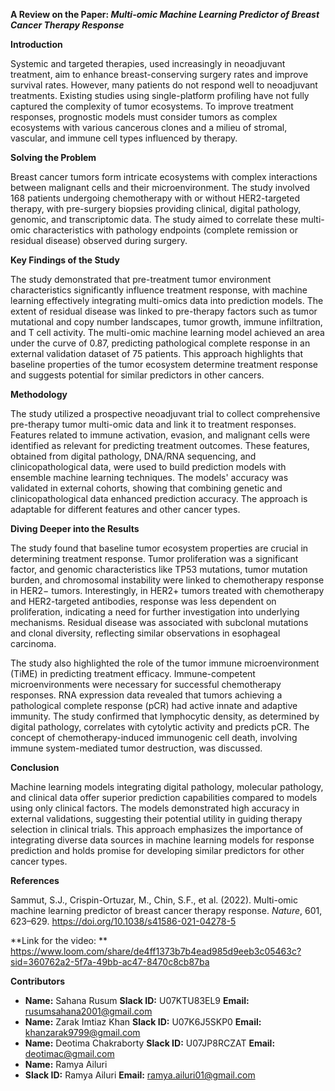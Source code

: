 ﻿**A Review on the Paper: *Multi-omic Machine Learning Predictor of Breast Cancer Therapy Response***

**Introduction**

Systemic and targeted therapies, used increasingly in neoadjuvant treatment, aim to enhance breast-conserving surgery rates and improve survival rates. However, many patients do not respond well to neoadjuvant treatments. Existing studies using single-platform profiling have not fully captured the complexity of tumor ecosystems. To improve treatment responses, prognostic models must consider tumors as complex ecosystems with various cancerous clones and a milieu of stromal, vascular, and immune cell types influenced by therapy.

**Solving the Problem**

Breast cancer tumors form intricate ecosystems with complex interactions between malignant cells and their microenvironment. The study involved 168 patients undergoing chemotherapy with or without HER2-targeted therapy, with pre-surgery biopsies providing clinical, digital pathology, genomic, and transcriptomic data. The study aimed to correlate these multi-omic characteristics with pathology endpoints (complete remission or residual disease) observed during surgery.

**Key Findings of the Study**

The study demonstrated that pre-treatment tumor environment characteristics significantly influence treatment response, with machine learning effectively integrating multi-omics data into prediction models. The extent of residual disease was linked to pre-therapy factors such as tumor mutational and copy number landscapes, tumor growth, immune infiltration, and T cell activity. The multi-omic machine learning model achieved an area under the curve of 0.87, predicting pathological complete response in an external validation dataset of 75 patients. This approach highlights that baseline properties of the tumor ecosystem determine treatment response and suggests potential for similar predictors in other cancers.

**Methodology**

The study utilized a prospective neoadjuvant trial to collect comprehensive pre-therapy tumor multi-omic data and link it to treatment responses. Features related to immune activation, evasion, and malignant cells were identified as relevant for predicting treatment outcomes. These features, obtained from digital pathology, DNA/RNA sequencing, and clinicopathological data, were used to build prediction models with ensemble machine learning techniques. The models' accuracy was validated in external cohorts, showing that combining genetic and clinicopathological data enhanced prediction accuracy. The approach is adaptable for different features and other cancer types.

**Diving Deeper into the Results**

The study found that baseline tumor ecosystem properties are crucial in determining treatment response. Tumor proliferation was a significant factor, and genomic characteristics like TP53 mutations, tumor mutation burden, and chromosomal instability were linked to chemotherapy response in HER2− tumors. Interestingly, in HER2+ tumors treated with chemotherapy and HER2-targeted antibodies, response was less dependent on proliferation, indicating a need for further investigation into underlying mechanisms. Residual disease was associated with subclonal mutations and clonal diversity, reflecting similar observations in esophageal carcinoma.

The study also highlighted the role of the tumor immune microenvironment (TiME) in predicting treatment efficacy. Immune-competent microenvironments were necessary for successful chemotherapy responses. RNA expression data revealed that tumors achieving a pathological complete response (pCR) had active innate and adaptive immunity. The study confirmed that lymphocytic density, as determined by digital pathology, correlates with cytolytic activity and predicts pCR. The concept of chemotherapy-induced immunogenic cell death, involving immune system-mediated tumor destruction, was discussed.

**Conclusion**

Machine learning models integrating digital pathology, molecular pathology, and clinical data offer superior prediction capabilities compared to models using only clinical factors. The models demonstrated high accuracy in external validations, suggesting their potential utility in guiding therapy selection in clinical trials. This approach emphasizes the importance of integrating diverse data sources in machine learning models for response prediction and holds promise for developing similar predictors for other cancer types.

**References**

Sammut, S.J., Crispin-Ortuzar, M., Chin, S.F., et al. (2022). Multi-omic machine learning predictor of breast cancer therapy response. *Nature*, 601, 623–629. <https://doi.org/10.1038/s41586-021-04278-5>

**Link for the video: **
https://www.loom.com/share/de4ff1373b7b4ead985d9eeb3c05463c?sid=360762a2-5f7a-49bb-ac47-8470c8cb87ba

**Contributors**

- **Name:** Sahana Rusum
  **Slack ID:** U07KTU83EL9
  **Email:** rusumsahana2001@gmail.com
- **Name:** Zarak Imtiaz Khan
  **Slack ID:** U07K6J5SKP0
  **Email:** khanzarak9799@gmail.com
- **Name:** Deotima Chakraborty
  **Slack ID:** U07JP8RCZAT
  **Email:** deotimac@gmail.com
- **Name:** Ramya Ailuri
- **Slack ID:** Ramya Ailuri 
  **Email:** ramya.ailuri01@gmail.com


